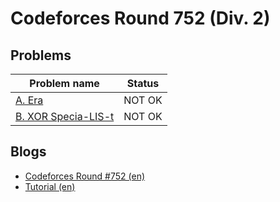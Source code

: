# Codeforces Round 752 (Div. 2)

## Problems

|Problem name|Status|
|------------|---------|
| [A. Era](problems/A._Era.md)|NOT OK|
| [B. XOR Specia-LIS-t](problems/B._XOR_Specia-LIS-t.md)|NOT OK|
## Blogs

- [Codeforces Round #752 (en)](blogs/Codeforces_Round_752_(en).md)
- [Tutorial (en)](blogs/Tutorial_(en).md)
